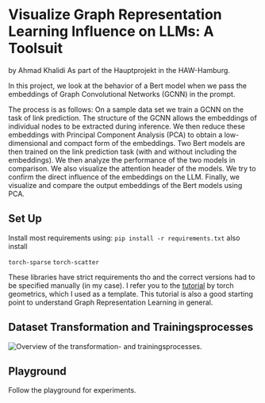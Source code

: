 #  Visualize Graph Representation Learning Influence on LLMs: A Toolsuit
by Ahmad Khalidi
As part of the Hauptprojekt in the HAW-Hamburg.

In this project, we look at the behavior of a Bert model when we pass the embeddings of Graph Convolutional Networks (GCNN) in the prompt.

The process is as follows: On a sample data set we train a GCNN on the task of link prediction. The structure of the GCNN allows the embeddings of individual nodes to be extracted during inference. We then reduce these embeddings with Principal Component Analysis (PCA) to obtain a low-dimensional and compact form of the embeddings. Two Bert models are then trained on the link prediction task (with and without including the embeddings). We then analyze the performance of the two models in comparison. We also visualize the attention header of the models. We try to confirm the direct influence of the embeddings on the LLM. Finally, we visualize and compare the output embeddings of the Bert models using PCA.

## Set Up
Install most requirements using:
```pip install -r requirements.txt```
also install

```torch-sparse```
```torch-scatter```

These libraries have strict requirements tho and the correct versions had to be specified manually (in my case).
I refer you to the [tutorial](https://colab.research.google.com/drive/1xpzn1Nvai1ygd_P5Yambc_oe4VBPK_ZT?usp=sharing#scrollTo=rwgNwoa26Eja) by torch geometrics, which I used as a template. This tutorial is also a good starting point to understand Graph Representation Learning in general.

## Dataset Transformation and Trainingsprocesses
![Overview of the transformation- and trainingsprocesses.](https://github.com/[AhmadHAW]/[Hauptprojekt]/blob/[master]/images/Overview.png?raw=true)


## Playground
Follow the playground for experiments.